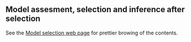 ## Model assesment, selection and inference after selection

See the [Model selection web
page](https://avehtari.github.io/modelselection/) for prettier browing
of the contents.